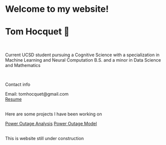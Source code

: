 # Welcome to my website!
<!DOCTYPE html>
<html lang="en">

<head>
  <meta charset="UTF-8" />
  <meta name="viewport" content="width=device-width, initial-scale=1.0" />
  <link rel="stylesheet" href="./styles.css" />
</head>

<body>
  <main>
    <h1>Tom Hocquet 🚀</h1>

  <br>
  <p>Current UCSD student pursuing a Cognitive Science with a specialization in Machine Learning and Neural Computation B.S. and a minor in Data Science and Mathematics </p>
  <br>
  <p>Contact info </p>
  <a>Email: tomhocquet@gmail.com </a>
  <br>
  <a href="https://github.com/tomok59/tomok59.github.io/raw/main/Resume_Dec_2023.docx" target="_blank">Resume</a>
  
  <br>
  <br>
  <p>Here are some projects I have been working on</p>
  <a href="https://tomok59.github.io/power_outages" target="_blank">Power Outage Analysis</a>
  <a href="https://tomok59.github.io/power_outage_model/" target="_blank">Power Outage Model</a>
  <br>
  <br>
  <p>This is website still under construction</p>

    
</body>

</html>

